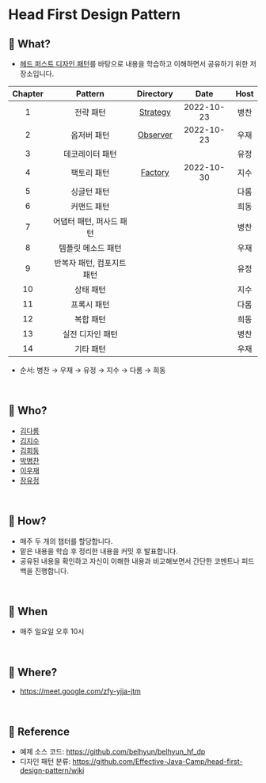 # Head First Design Pattern

## 📕 What?
- [헤드 퍼스트 디자인 패턴](https://product.kyobobook.co.kr/detail/S000001810483)를 바탕으로 내용을 학습하고 이해하면서 공유하기 위한 저장소입니다.

| Chapter |     Pattern    |       Directory        |    Date    | Host |
|:-------:|:--------------:|:----------------------:|:----------:|:----:|
|    1    |      전략 패턴     | [Strategy](./Strategy) | 2022-10-23 |  병찬  |
|    2    |     옵저버 패턴     | [Observer](./Observer) | 2022-10-23 |  우재  |
|    3    |    데코레이터 패턴    |                        |            |  유정  |
|    4    |     팩토리 패턴     |  [Factory](./Factory)  | 2022-10-30 |  지수  |
|    5    |     싱글턴 패턴     |                        |            |  다롬  |
|    6    |     커맨드 패턴     |                        |            |  희동  |
|    7    | 어댑터 패턴, 퍼사드 패턴 |                        |            |  병찬  |
|    8    |   템플릿 메소드 패턴   |                        |            |  우재  |
|    9    | 반복자 패턴, 컴포지트 패턴 |                        |            |  유정  |
|   10    |      상태 패턴     |                        |            |  지수  |
|   11    |     프록시 패턴     |                        |            |  다롬  |
|   12    |      복합 패턴     |                        |            |  희동  |
|   13    |    실전 디자인 패턴   |                        |            |  병찬  |
|   14    |     기타 패턴      |                        |            |  우재  |
- 순서: 병찬 → 우재 → 유정 → 지수 → 다롬 → 희동

<br>

## 📗 Who?
- [김다롬](https://github.com/vo0a)
- [김지수](https://github.com/SooKim1110)
- [김희동](https://github.com/ruthetum)
- [박병찬](https://github.com/qkrqudcks7)
- [이우재](https://github.com/kmswlee)
- [장유정](https://github.com/rachel5004)

<br>

## 📘 How?
- 매주 두 개의 챕터를 할당합니다.
- 맡은 내용을 학습 후 정리한 내용을 커밋 후 발표합니다.
- 공유된 내용을 확인하고 자신이 이해한 내용과 비교해보면서 간단한 코멘트나 피드백을 진행합니다.

<br>

## 📙 When
- 매주 일요일 오후 10시

<br>

## 📒 Where?
- https://meet.google.com/zfy-yjja-jtm

<br>

## 🧷 Reference
- 예제 소스 코드: https://github.com/belhyun/belhyun_hf_dp
- 디자인 패턴 분류: https://github.com/Effective-Java-Camp/head-first-design-pattern/wiki
